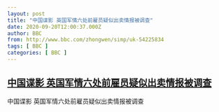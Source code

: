 ```yaml
---
layout: post
title: "中国谍影 英国军情六处前雇员疑似出卖情报被调查"
date: 2020-09-20T12:00:37.000Z
author: BBC
from: http://www.bbc.com/zhongwen/simp/uk-54225834
tags: [ BBC ]
categories: [ BBC ]
---
```

<!--1600603237000-->
[中国谍影 英国军情六处前雇员疑似出卖情报被调查](http://www.bbc.com/zhongwen/simp/uk-54225834)
------

<div>
中国谍影 英国军情六处前雇员疑似出卖情报被调查
</div>

